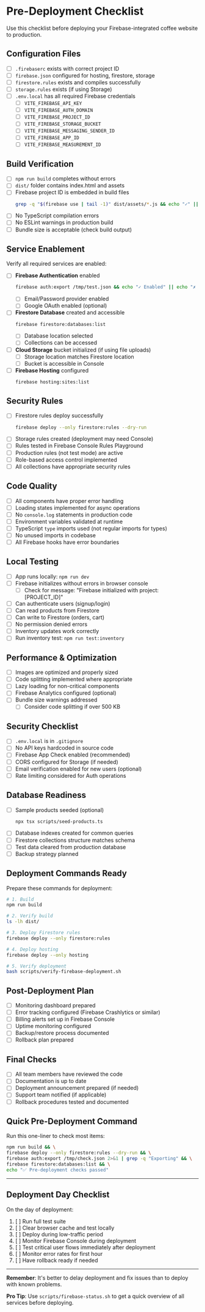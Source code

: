 # Pre-Deployment Checklist

Use this checklist before deploying your Firebase-integrated coffee website to production.

## Configuration Files

- [ ] `.firebaserc` exists with correct project ID
- [ ] `firebase.json` configured for hosting, firestore, storage
- [ ] `firestore.rules` exists and compiles successfully
- [ ] `storage.rules` exists (if using Storage)
- [ ] `.env.local` has all required Firebase credentials
  - [ ] `VITE_FIREBASE_API_KEY`
  - [ ] `VITE_FIREBASE_AUTH_DOMAIN`
  - [ ] `VITE_FIREBASE_PROJECT_ID`
  - [ ] `VITE_FIREBASE_STORAGE_BUCKET`
  - [ ] `VITE_FIREBASE_MESSAGING_SENDER_ID`
  - [ ] `VITE_FIREBASE_APP_ID`
  - [ ] `VITE_FIREBASE_MEASUREMENT_ID`

## Build Verification

- [ ] `npm run build` completes without errors
- [ ] `dist/` folder contains index.html and assets
- [ ] Firebase project ID is embedded in build files
  ```bash
  grep -q "$(firebase use | tail -1)" dist/assets/*.js && echo "✓" || echo "✗"
  ```
- [ ] No TypeScript compilation errors
- [ ] No ESLint warnings in production build
- [ ] Bundle size is acceptable (check build output)

## Service Enablement

Verify all required services are enabled:

- [ ] **Firebase Authentication** enabled
  ```bash
  firebase auth:export /tmp/test.json && echo "✓ Enabled" || echo "✗ Disabled"
  ```
  - [ ] Email/Password provider enabled
  - [ ] Google OAuth enabled (optional)

- [ ] **Firestore Database** created and accessible
  ```bash
  firebase firestore:databases:list
  ```
  - [ ] Database location selected
  - [ ] Collections can be accessed

- [ ] **Cloud Storage** bucket initialized (if using file uploads)
  - [ ] Storage location matches Firestore location
  - [ ] Bucket is accessible in Console

- [ ] **Firebase Hosting** configured
  ```bash
  firebase hosting:sites:list
  ```

## Security Rules

- [ ] Firestore rules deploy successfully
  ```bash
  firebase deploy --only firestore:rules --dry-run
  ```
- [ ] Storage rules created (deployment may need Console)
- [ ] Rules tested in Firebase Console Rules Playground
- [ ] Production rules (not test mode) are active
- [ ] Role-based access control implemented
- [ ] All collections have appropriate security rules

## Code Quality

- [ ] All components have proper error handling
- [ ] Loading states implemented for async operations
- [ ] No `console.log` statements in production code
- [ ] Environment variables validated at runtime
- [ ] TypeScript `type` imports used (not regular imports for types)
- [ ] No unused imports in codebase
- [ ] All Firebase hooks have error boundaries

## Local Testing

- [ ] App runs locally: `npm run dev`
- [ ] Firebase initializes without errors in browser console
  - [ ] Check for message: "Firebase initialized with project: [PROJECT_ID]"
- [ ] Can authenticate users (signup/login)
- [ ] Can read products from Firestore
- [ ] Can write to Firestore (orders, cart)
- [ ] No permission denied errors
- [ ] Inventory updates work correctly
- [ ] Run inventory test: `npm run test:inventory`

## Performance & Optimization

- [ ] Images are optimized and properly sized
- [ ] Code splitting implemented where appropriate
- [ ] Lazy loading for non-critical components
- [ ] Firebase Analytics configured (optional)
- [ ] Bundle size warnings addressed
  - [ ] Consider code splitting if over 500 KB

## Security Checklist

- [ ] `.env.local` is in `.gitignore`
- [ ] No API keys hardcoded in source code
- [ ] Firebase App Check enabled (recommended)
- [ ] CORS configured for Storage (if needed)
- [ ] Email verification enabled for new users (optional)
- [ ] Rate limiting considered for Auth operations

## Database Readiness

- [ ] Sample products seeded (optional)
  ```bash
  npx tsx scripts/seed-products.ts
  ```
- [ ] Database indexes created for common queries
- [ ] Firestore collections structure matches schema
- [ ] Test data cleared from production database
- [ ] Backup strategy planned

## Deployment Commands Ready

Prepare these commands for deployment:

```bash
# 1. Build
npm run build

# 2. Verify build
ls -lh dist/

# 3. Deploy Firestore rules
firebase deploy --only firestore:rules

# 4. Deploy hosting
firebase deploy --only hosting

# 5. Verify deployment
bash scripts/verify-firebase-deployment.sh
```

## Post-Deployment Plan

- [ ] Monitoring dashboard prepared
- [ ] Error tracking configured (Firebase Crashlytics or similar)
- [ ] Billing alerts set up in Firebase Console
- [ ] Uptime monitoring configured
- [ ] Backup/restore process documented
- [ ] Rollback plan prepared

## Final Checks

- [ ] All team members have reviewed the code
- [ ] Documentation is up to date
- [ ] Deployment announcement prepared (if needed)
- [ ] Support team notified (if applicable)
- [ ] Rollback procedures tested and documented

## Quick Pre-Deployment Command

Run this one-liner to check most items:

```bash
npm run build && \
firebase deploy --only firestore:rules --dry-run && \
firebase auth:export /tmp/check.json 2>&1 | grep -q "Exporting" && \
firebase firestore:databases:list && \
echo "✅ Pre-deployment checks passed"
```

---

## Deployment Day Checklist

On the day of deployment:

1. [ ] Run full test suite
2. [ ] Clear browser cache and test locally
3. [ ] Deploy during low-traffic period
4. [ ] Monitor Firebase Console during deployment
5. [ ] Test critical user flows immediately after deployment
6. [ ] Monitor error rates for first hour
7. [ ] Have rollback ready if needed

---

**Remember**: It's better to delay deployment and fix issues than to deploy with known problems.

**Pro Tip**: Use `scripts/firebase-status.sh` to get a quick overview of all services before deploying.
